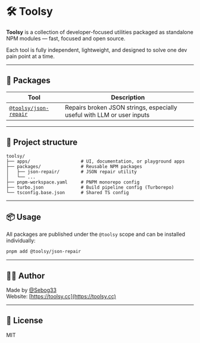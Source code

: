# 🛠️ Toolsy

**Toolsy** is a collection of developer-focused utilities packaged as standalone NPM modules — fast, focused and open source.

Each tool is fully independent, lightweight, and designed to solve one dev pain point at a time.

---

## 🚀 Packages

| Tool | Description |
|------|-------------|
| [`@toolsy/json-repair`](./packages/json-repair) | Repairs broken JSON strings, especially useful with LLM or user inputs |

---

## 🧱 Project structure

```
toolsy/
├── apps/                   # UI, documentation, or playground apps
├── packages/               # Reusable NPM packages
│   ├── json-repair/        # JSON repair utility
│   └── ...
├── pnpm-workspace.yaml     # PNPM monorepo config
├── turbo.json              # Build pipeline config (Turborepo)
└── tsconfig.base.json      # Shared TS config
```

---

## 📦 Usage

All packages are published under the `@toolsy` scope and can be installed individually:

```bash
pnpm add @toolsy/json-repair
```

---

## 👨‍💻 Author

Made by [@Sebog33](https://github.com/Sebog33)  
Website: [https://toolsy.cc](https://toolsy.cc)

---

## 📄 License

MIT
